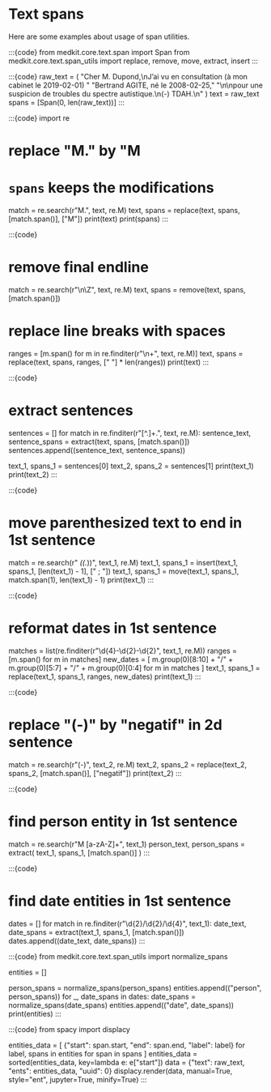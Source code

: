 # Text spans

Here are some examples about usage of span utilities.

:::{code}
from medkit.core.text.span import Span
from medkit.core.text.span_utils import replace, remove, move, extract, insert
:::

:::{code}
raw_text = (
    "Cher M. Dupond,\nJ’ai vu en consultation (à mon cabinet le 2019-02-01) "
    "Bertrand AGITE, né le 2008-02-25,"
    "\n\npour une suspicion de troubles du spectre autistique.\n(-) TDAH.\n"
)
text = raw_text
spans = [Span(0, len(raw_text))]
:::

:::{code}
import re

# replace "M." by "M
# `spans` keeps the modifications 
match = re.search(r"M.", text, re.M)
text, spans = replace(text, spans, [match.span()], ["M"])
print(text)
print(spans)
:::

:::{code}
# remove final endline
match = re.search(r"\n\Z", text, re.M)
text, spans = remove(text, spans, [match.span()])

# replace line breaks with spaces
ranges = [m.span() for m in re.finditer(r"\n+", text, re.M)]
text, spans = replace(text, spans, ranges, [" "] * len(ranges))
print(text)
:::

:::{code}
# extract sentences
sentences = []
for match in re.finditer(r"[^\.]+\.", text, re.M):
    sentence_text, sentence_spans = extract(text, spans, [match.span()])
    sentences.append((sentence_text, sentence_spans))

text_1, spans_1 = sentences[0]
text_2, spans_2 = sentences[1]
print(text_1)
print(text_2)
:::

:::{code}
# move parenthesized text to end in 1st sentence
match = re.search(r" *\((.*)\)", text_1, re.M)
text_1, spans_1 = insert(text_1, spans_1, [len(text_1) - 1], [" ; "])
text_1, spans_1 = move(text_1, spans_1, match.span(1), len(text_1) - 1)
print(text_1)
:::

:::{code}
# reformat dates in 1st sentence
matches = list(re.finditer(r"\d{4}-\d{2}-\d{2}", text_1, re.M))
ranges = [m.span() for m in matches]
new_dates = [
    m.group(0)[8:10] + "/" + m.group(0)[5:7] + "/" + m.group(0)[0:4]
    for m in matches
]
text_1, spans_1 = replace(text_1, spans_1, ranges, new_dates)
print(text_1)
:::

:::{code}
# replace "(-)" by "negatif" in 2d sentence
match = re.search(r"\(-\)", text_2, re.M)
text_2, spans_2 = replace(text_2, spans_2, [match.span()], ["negatif"])
print(text_2)
:::

:::{code}
# find person entity in 1st sentence
match = re.search(r"M [a-zA-Z]+", text_1)
person_text, person_spans = extract(
    text_1, spans_1, [match.span()]
)
:::

:::{code}
# find date entities in 1st sentence
dates = []
for match in re.finditer(r"\d{2}/\d{2}/\d{4}", text_1):
    date_text, date_spans = extract(text_1, spans_1, [match.span()])
    dates.append((date_text, date_spans))
:::

:::{code}
from medkit.core.text.span_utils import normalize_spans

entities = []

person_spans = normalize_spans(person_spans)
entities.append(("person", person_spans))
for _, date_spans in dates:
    date_spans = normalize_spans(date_spans)
    entities.append(("date", date_spans))
print(entities)
:::

:::{code}
from spacy import displacy

entities_data = [
    {"start": span.start, "end": span.end, "label": label}
    for label, spans in entities
    for span in spans
]
entities_data = sorted(entities_data, key=lambda e: e["start"])
data = {"text": raw_text, "ents": entities_data, "uuid": 0}
displacy.render(data, manual=True, style="ent", jupyter=True, minify=True)
:::
